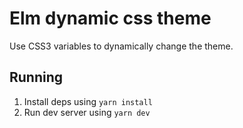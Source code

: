 # Elm dynamic css theme
Use CSS3 variables to dynamically change the theme.

## Running
1. Install deps using `yarn install`
2. Run dev server using `yarn dev`